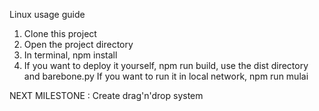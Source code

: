 Linux usage guide
1. Clone this project
2. Open the project directory
3. In terminal, npm install
4. If you want to deploy it yourself, npm run build, use the dist directory and barebone.py
   If you want to run it in local network, npm run mulai
   
NEXT MILESTONE : Create drag'n'drop system
